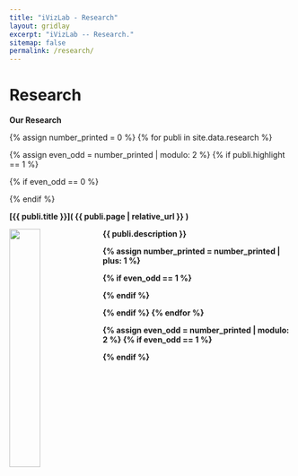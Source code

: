 ```yaml
---
title: "iVizLab - Research"
layout: gridlay
excerpt: "iVizLab -- Research."
sitemap: false
permalink: /research/
---
```



# Research 



**Our Research**

{% assign number_printed = 0 %}
{% for publi in site.data.research %}

{% assign even_odd = number_printed | modulo: 2 %}
{% if publi.highlight == 1 %}

{% if even_odd == 0 %}
<div class="row">
{% endif %}

<div class="col-sm-6 clearfix">

  <strong> [{{ publi.title }}]( {{ publi.page | relative_url }} )
  
  <img src="{{ site.url }}{{ site.baseurl }}/images/res/{{ publi.image }}" class="img-responsive" width="33%" style="float: left" />
  <p>{{ publi.description }}</p>

</div>

{% assign number_printed = number_printed | plus: 1 %}

{% if even_odd == 1 %}
</div>
{% endif %}

{% endif %}
{% endfor %}

{% assign even_odd = number_printed | modulo: 2 %}
{% if even_odd == 1 %}
</div>
{% endif %}

<p> &nbsp; </p>


